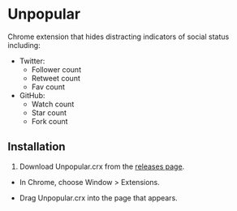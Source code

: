Unpopular
=========

Chrome extension that hides distracting indicators of social status including:

- Twitter:
	- Follower count
	- Retweet count
	- Fav count
- GitHub:
	- Watch count
	- Star count
	- Fork count

Installation
------------

1. Download Unpopular.crx from the [releases page](https://github.com/rentzsch/unpopular/releases).

- In Chrome, choose Window > Extensions.

- Drag Unpopular.crx into the page that appears.